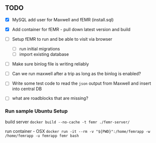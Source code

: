 ## TODO

- [x] MySQL add user for Maxwell and fEMR (install.sql)
- [x] Add container for fEMR - pull down latest version and build
- [ ] Setup fEMR to run and be able to visit via browser 
    - [ ] run initial migrations
    - [ ] import existing database
- [ ] Make sure binlog file is writing reliably
- [ ] Can we run maxwell after a trip as long as the binlog is enabled?
- [ ] Write some test code to read the `json` output from Maxwell and insert into central DB
- [ ] what are roadblocks that are missing?


### Run sample Ubuntu Setup

build server
`docker build --no-cache -t femr ./femr-server/`

run container - OSX
`docker run -it --rm -v "${PWD}":/home/femrapp -w /home/femrapp -u femrapp femr bash`